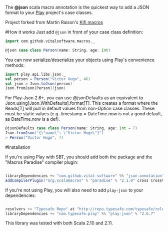 The __@json__ scala macro annotation is the quickest way to add a JSON format to your [Play](http://www.playframework.com/) project's case classes.

Project forked from Martin Raison's [Kifi macros](https://github.com/kifi/json-annotation)

#How it works
Just add ```@json``` in front of your case class definition:

```scala
import com.github.vitalsoftware.macros._

@json case class Person(name: String, age: Int)
```

You can now serialize/deserialize your objects using Play's convenience methods:

```scala
import play.api.libs.json._
val person = Person("Victor Hugo", 46)
val json = Json.toJson(person)
Json.fromJson[Person](json)
```

For Play-Json 2.6+, you can use @jsonDefaults as an equivalent to Json.using[Json.WithDefaults].format[T]. This creates a format where the Reads[T] will pull in default values from non-Option case classes. These must be static values (e.g. timestamp = DateTime.now is not a good default, as DateTime.now is a def).

```scala
@jsonDefaults case class Person(name: String, age: Int = 7)
Json.fromJson("{\"name\": \"Victor Hugo\"}")
> Person("Victor Hugo", 7)
```

#Installation

If you're using Play with SBT, you should add both the package and the "Macros Paradise" compiler plugin:

```scala

libraryDependencies += "com.github.vital-software" %% "json-annotation" % "0.3.2"
addCompilerPlugin("org.scalamacros" % "paradise" % "2.1.0" cross CrossVersion.full)
```

If you're not using Play, you will also need to add ```play-json``` to your dependencies:

```scala

resolvers += "Typesafe Repo" at "http://repo.typesafe.com/typesafe/releases/"
libraryDependencies += "com.typesafe.play" %% "play-json" % "2.6.7"
```

This library was tested with both Scala 2.10 and 2.11.
